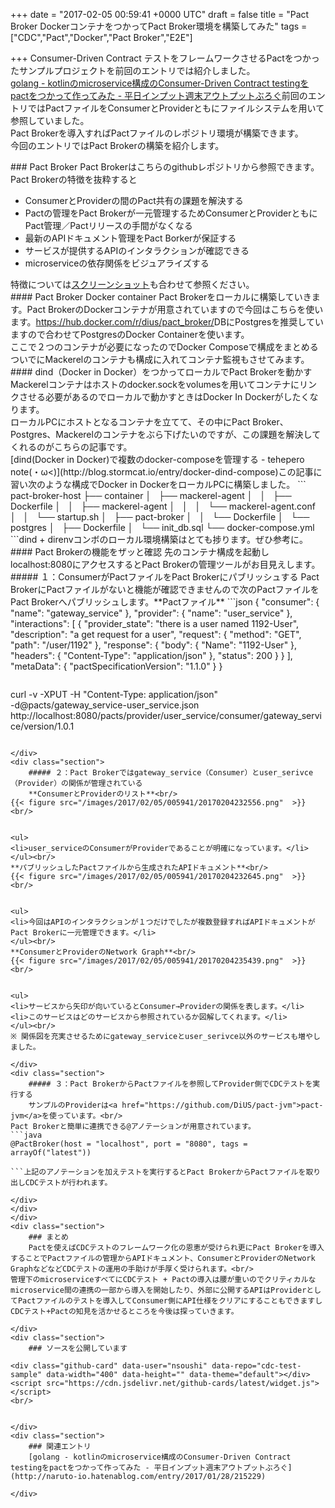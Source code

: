 
+++
date = "2017-02-05 00:59:41 +0000 UTC"
draft = false
title = "Pact Broker DockerコンテナをつかってPact Broker環境を構築してみた"
tags = ["CDC","Pact","Docker","Pact Broker","E2E"]

+++
Consumer-Driven Contract テストをフレームワークさせるPactをつかったサンプルプロジェクトを前回のエントリでは紹介しました。<br/>
[golang - kotlinのmicroservice構成のConsumer-Driven Contract testingをpactをつかって作ってみた - 平日インプット週末アウトプットぶろぐ](http://naruto-io.hatenablog.com/entry/2017/01/28/215229)前回のエントリではPactファイルをConsumerとProviderともにファイルシステムを用いて参照していました。<br/>
Pact Brokerを導入すればPactファイルのレポジトリ環境が構築できます。<br/>
今回のエントリではPact Brokerの構築を紹介します。

<div class="section">
    ### Pact Broker
    Pact Brokerはこちらのgithubレポジトリから参照できます。<br/>

<div class="github-card" data-user="bethesque" data-repo="pact_broker" data-width="400" data-height="" data-theme="default"></div>
<script src="https://cdn.jsdelivr.net/github-cards/latest/widget.js"></script>
Pact Brokerの特徴を抜粋すると

<ul>
<li>ConsumerとProviderの間のPact共有の課題を解決する</li>
<li>Pactの管理をPact Brokerが一元管理するためConsumerとProviderともにPact管理／Pactリリースの手間がなくなる</li>
<li>最新のAPIドキュメント管理をPact Borkerが保証する</li>
<li>サービスが提供するAPIのインタラクションが確認できる</li>
<li>microserviceの依存関係をビジュアライズする</li>
</ul>特徴については<a href="https://github.com/bethesque/pact_broker#screenshots">スクリーンショット</a>も合わせて参照ください。

<div class="section">
    #### Pact Broker Docker container
    Pact Brokerをローカルに構築していきます。Pact BrokerのDockerコンテナが用意されていますので今回はこちらを使います。<a href="https://hub.docker.com/r/dius/pact_broker/">https://hub.docker.com/r/dius/pact_broker/</a>DBにPostgresを推奨していますので合わせてPostgresのDocker Containerを使います。<br/>
ここで２つのコンテナが必要になったのでDocker Composeで構成をまとめるついでにMackerelのコンテナも構成に入れてコンテナ監視もさせてみます。

</div>
<div class="section">
    #### dind（Docker in Docker）をつかってローカルでPact Brokerを動かす
    Mackerelコンテナはホストのdocker.sockをvolumesを用いてコンテナにリンクさせる必要があるのでローカルで動かすときはDocker In Dockerがしたくなります。<br/>
ローカルPCにホストとなるコンテナを立てて、その中にPact Broker、Postgres、Mackerelのコンテナをぶら下げたいのですが、この課題を解決してくれるのがこちらの記事です。<br/>
[dind(Docker in Docker)で複数のdocker-composeを管理する - tehepero note(・ω&lt;)](http://blog.stormcat.io/entry/docker-dind-compose)この記事に習い次のような構成でDocker in DockerをローカルPCに構築しました。
```
pact-broker-host
├── container
│   ├── mackerel-agent
│   │   ├── Dockerfile
│   │   ├── mackerel-agent
│   │   │   └── mackerel-agent.conf
│   │   └── startup.sh
│   ├── pact-broker
│   │   └── Dockerfile
│   └── postgres
│       ├── Dockerfile
│       └── init_db.sql
└── docker-compose.yml
```dind + direnvコンボのローカル環境構築はとても捗ります。ぜひ参考に。

</div>
<div class="section">
    #### Pact Brokerの機能をザッと確認
    先のコンテナ構成を起動しlocalhost:8080にアクセスするとPact Brokerの管理ツールがお目見えします。

<div class="section">
    ##### １：ConsumerがPactファイルをPact Brokerにパブリッシュする
    Pact BrokerにPactファイルがないと機能が確認できませんので次のPactファイルをPact Brokerへパブリッシュします。**Pactファイル**
```json
{
	"consumer": {
		"name": "gateway_service"
	},
	"provider": {
		"name": "user_service"
	},
	"interactions": [
		{
			"provider_state": "there is a user named 1192-User",
			"description": "a get request for a user",
			"request": {
				"method": "GET",
				"path": "/user/1192"
			},
			"response": {
				"body": {
					"Name": "1192-User"
				},
				"headers": {
					"Content-Type": "application/json"
				},
				"status": 200
			}
		}
	],
	"metaData": {
		"pactSpecificationVersion": "1.1.0"
	}
}

```**Pactファイルをパブリッシュする**
```
curl -v -XPUT \-H "Content-Type: application/json" \
-d@pacts/gateway_service-user_service.json \
http://localhost:8080/pacts/provider/user_service/consumer/gateway_service/version/1.0.1
```運用イメージとしてはこのパブリッシュアクションをCircleCIなどのビルドタスクに入れます。※ 1.0.1のバージョンを更新していくことでPact Brokerがバージョン管理をしてくれます。

</div>
<div class="section">
    ##### ２：Pact Brokerではgateway_service（Consumer）とuser_serivce（Provider）の関係が管理されている
    **ConsumerとProviderのリスト**<br/>
{{< figure src="/images/2017/02/05/005941/20170204232556.png"  >}}<br/>


<ul>
<li>user_serviceのConsumerがProviderであることが明確になっています。</li>
</ul><br/>
**パブリッシュしたPactファイルから生成されたAPIドキュメント**<br/>
{{< figure src="/images/2017/02/05/005941/20170204232645.png"  >}}<br/>


<ul>
<li>今回はAPIのインタラクションが１つだけでしたが複数登録すればAPIドキュメントがPact Brokerに一元管理できます。</li>
</ul><br/>
**ConsumerとProviderのNetwork Graph**<br/>
{{< figure src="/images/2017/02/05/005941/20170204235439.png"  >}}<br/>


<ul>
<li>サービスから矢印が向いているとConsumer→Providerの関係を表します。</li>
<li>このサービスはどのサービスから参照されているか図解してくれます。</li>
</ul><br/>
※ 関係図を充実させるためにgateway_serviceとuser_serivce以外のサービスも増やしました。

</div>
<div class="section">
    ##### ３：Pact BrokerからPactファイルを参照してProvider側でCDCテストを実行する
    サンプルのProviderは<a href="https://github.com/DiUS/pact-jvm">pact-jvm</a>を使っています。<br/>
Pact Brokerと簡単に連携できる@アノテーションが用意されています。
```java
@PactBroker(host = "localhost", port = "8080", tags = arrayOf("latest"))

```上記のアノテーションを加えテストを実行するとPact BrokerからPactファイルを取り出しCDCテストが行われます。

</div>
</div>
</div>
<div class="section">
    ### まとめ
    Pactを使えばCDCテストのフレームワーク化の恩恵が受けられ更にPact Brokerを導入することでPactファイルの管理からAPIドキュメント、ConsumerとProviderのNetwork GraphなどなどCDCテストの運用の手助けが手厚く受けられます。<br/>
管理下のmicroserviceすべてにCDCテスト + Pactの導入は腰が重いのでクリティカルなmicroservice間の連携の一部から導入を開始したり、外部に公開するAPIはProviderとしてPactファイルのテストを導入してConsumer側にAPI仕様をクリアにすることもできますしCDCテスト+Pactの知見を活かせるところを今後は探っていきます。

</div>
<div class="section">
    ### ソースを公開しています
    
<div class="github-card" data-user="nsoushi" data-repo="cdc-test-sample" data-width="400" data-height="" data-theme="default"></div>
<script src="https://cdn.jsdelivr.net/github-cards/latest/widget.js"></script>
<br/>


</div>
<div class="section">
    ### 関連エントリ
    [golang - kotlinのmicroservice構成のConsumer-Driven Contract testingをpactをつかって作ってみた - 平日インプット週末アウトプットぶろぐ](http://naruto-io.hatenablog.com/entry/2017/01/28/215229)

</div>

